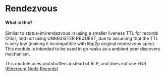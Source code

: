 Rendezvous
=================

#### What is this?

Similar to status-im/rendezvous in using a smaller liveness TTL for records (20s), and not using UNREGISTER REQUEST, 
due to assuming that the TTL is very low (making it incompatible with libp2p original rendezvous spec). This module
is intended to be used in go-waku as a ambient peer discovery mechanism.

This module uses protobuffers instead of RLP, and does not use ENR ([Ethereum Node Records](https://eips.ethereum.org/EIPS/eip-778))
